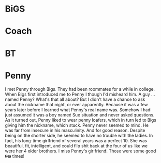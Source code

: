 # BiGS


# Coach


# BT


# Penny
I met Penny through Bigs. They had been roommates for a while in college. When Bigs first introduced me to Penny I though I'd misheard him. A guy ... named Penny? What's that all about? But I didn't have a chance to ask about the nickname that night, or ever apparently. Because it was a few years later before I learned what Penny's real name was. Somehow I had just assumed it was a boy named Sue situation and never asked questions. As it turned out, Penny liked to wear penny loafers, which in turn led to Bigs giving him the nickname, which stuck. Penny never seemed to mind. He was far from insecure in his masculinity. And for good reason. Despite being on the shorter side, he seemed to have no trouble with the ladies. In fact, his long-time girlfriend of several years was a perfect 10. She was beautiful, fit, intelligent, and could flip shit back at the four of us like we were her 4 older brothers. I miss Penny's girlfriend. Those were some good ~~tits~~ times! 